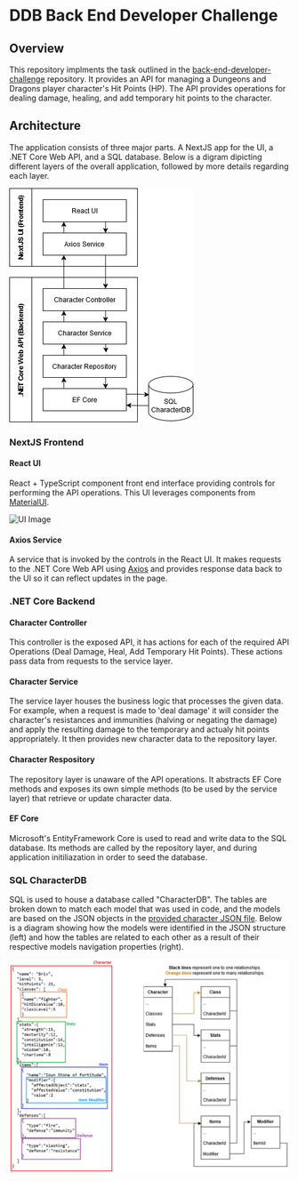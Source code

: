 # DDB Back End Developer Challenge

## Overview
This repository implments the task outlined in the [back-end-developer-challenge](https://github.com/DnDBeyond/back-end-developer-challenge) repository.  It provides an API for managing a Dungeons and Dragons player character's Hit Points (HP).  The API provides operations for dealing damage, healing, and add temporary hit points to the character.

## Architecture
The application consists of three major parts.  A NextJS app for the UI, a .NET Core Web API, and a SQL database.  Below is a digram dipicting different layers of the overall application, followed by more details regarding each layer.

![Architecture Diagram](https://github.com/jasstsg/back-end-developer-challenge/blob/master/diagrams/Architecture.drawio.png)

### NextJS Frontend 

#### React UI
React + TypeScript component front end interface providing controls for performing the API operations.  This UI leverages components from [MaterialUI](https://mui.com/material-ui/).

![UI Image]()

#### Axios Service
A service that is invoked by the controls in the React UI.  It makes requests to the .NET Core Web API using [Axios](https://axios-http.com/docs/intro) and provides response data back to the UI so it can reflect updates in the page.

### .NET Core Backend

#### Character Controller
This controller is the exposed API, it has actions for each of the required API Operations (Deal Damage, Heal, Add Temporary Hit Points).  These actions pass data from requests to the service layer.

#### Character Service
The service layer houses the business logic that processes the given data.  For example, when a request is made to 'deal damage' it will consider the character's resistances and immunities (halving or negating the damage) and apply the resulting damage to the temporary and actualy hit points appropriately.  It then provides new character data to the repository layer.

#### Character Respository
The repository layer is unaware of the API operations.  It abstracts EF Core methods and exposes its own simple methods (to be used by the service layer) that retrieve or update character data.

#### EF Core
Microsoft's EntityFramework Core is used to read and write data to the SQL database.  Its methods are called by the repository layer, and during application initiliazation in order to seed the database.

### SQL CharacterDB
SQL is used to house a database called "CharacterDB".  The tables are broken down to match each model that was used in code, and the models are based on the JSON objects in the [provided character JSON file](https://github.com/jasstsg/back-end-developer-challenge/blob/master/DDB.HPApi/briv.json).  Below is a diagram showing how the models were identified in the JSON structure (left) and how the tables are related to each other as a result of their respective models navigation properties (right).

![Models & SQL Tables](https://github.com/jasstsg/back-end-developer-challenge/blob/master/diagrams/Models%20%26%20SQL%20Structure.PNG)



